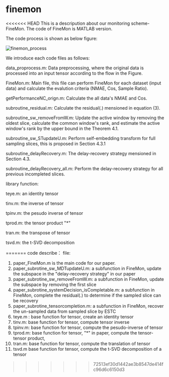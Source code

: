 # finemon
<<<<<<< HEAD
This is a descripution about our monitoring scheme-FineMon. The code of FineMon is MATLAB version. 

The code process is shown as below figure:

![finemon_process](E:\workplace\matlab\multi-metric\current\FineMon\finemon_process.png)

We introduce each code files as follows:

data_proprocess.m:  Data preprocessing, where the original data is processed into an input tensor according to the flow in the Figure.

FineMon.m:  Main file, this file can perform FineMon for each dataset (input data) and calculate the evalution criteria (NMAE, Cos, Sample Ratio).

getPerformanceNC_orign.m: Calculate the all data's NMAE and Cos.

subroutine_residual.m: Calculate the residual(.) mensioned in equation (3).

subroutine_sw_removeFromW.m: Update the active window by removing the oldest slice, calculate the common window's rank, and estimate the active window's rank by the upper bound in the Theorem 4.1.

subroutine_sw_STupdateU.m: Perform self-embedding transform for full sampling slices, this is proposed in Section 4.3.1

subroutine_delayRecovery.m: The delay-recovery strategy mensioned  in Section 4.3.

subroutine_delayRecovery_all.m: Perform the delay-recovery strategy for all previous incompleted slices.





library function:

teye.m:  an identity tensor

tinv.m: the inverse of tensor

tpinv.m: the pesudo inverse of tensor

tprod.m: the tensor product "*"

tran.m: the transpose of tensor

tsvd.m: the t-SVD decomposition





=======
code describe：
file:
   1. paper_FineMon.m  is the main code for our paper.
   2. paper_subrotine_sw_MDTupdateU.m:   a subfunction in FineMon,  update the subspace in the "delay-recovery strategy" in our paper
   3. paper_subrotine_sw_removeFromW.m:   a subfunction in FineMon,  update the subspace by removing the first slice
   4. paper_subrotine_systemDecision_isCompletable.m:   a subfunction in FineMon,  complete the residual(.) to determine if the sampled slice can be recovery
   5. paper_subrotine_tensorcompletion.m:   a subfunction in FineMon,  recover the un-sampled data from sampled slice by  ESTC
   6. teye.m : base function for tensor,   create an identity tensor
   7. tinv.m: base function for tensor,  compute tensor inverse
   8. tpinv.m: base function for tensor, compute the pesudo-inverse of tensor
   9. tprod.m: base function for tensor, "*" in paper, compute the tensor-tensor product,
   10. tran.m: base function for tensor, compute the translation of tensor
   11. tsvd.m base function for tensor, compute the t-SVD decomposition of a tensor
>>>>>>> 72513ef30d1442ae3b8547de414fc96d6c6150d3

